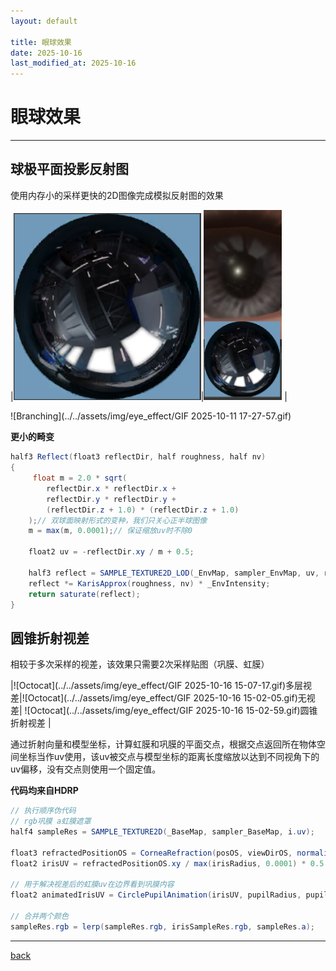 ```yaml
---
layout: default

title: 眼球效果
date: 2025-10-16
last_modified_at: 2025-10-16
---
```


# 眼球效果

***

## 球极平面投影反射图
使用内存小的采样更快的2D图像完成模拟反射图的效果

|<img src="../../assets/img/eye_effect/image1.png" alt="Octocat" width="300">|<img src="../../assets/img/eye_effect/image2.png" alt="Octocat" width="125"> |

![Branching](../../assets/img/eye_effect/GIF 2025-10-11 17-27-57.gif)

**更小的畸变**

```c#
half3 Reflect(float3 reflectDir, half roughness, half nv)
{
     float m = 2.0 * sqrt(
        reflectDir.x * reflectDir.x + 
        reflectDir.y * reflectDir.y + 
        (reflectDir.z + 1.0) * (reflectDir.z + 1.0)
    );// 双球面映射形式的变种，我们只关心正半球图像
    m = max(m, 0.0001);// 保证缩放uv时不除0

    float2 uv = -reflectDir.xy / m + 0.5;

    half3 reflect = SAMPLE_TEXTURE2D_LOD(_EnvMap, sampler_EnvMap, uv, roughness * 8).rgb;
    reflect *= KarisApprox(roughness, nv) * _EnvIntensity;
    return saturate(reflect);
}
```

## 圆锥折射视差

相较于多次采样的视差，该效果只需要2次采样贴图（巩膜、虹膜）

|![Octocat](../../assets/img/eye_effect/GIF 2025-10-16 15-07-17.gif)多层视差|![Octocat](../../assets/img/eye_effect/GIF 2025-10-16 15-02-05.gif)无视差| ![Octocat](../../assets/img/eye_effect/GIF 2025-10-16 15-02-59.gif)圆锥折射视差 |

通过折射向量和模型坐标，计算虹膜和巩膜的平面交点，根据交点返回所在物体空间坐标当作uv使用，该uv被交点与模型坐标的距离长度缩放以达到不同视角下的uv偏移，没有交点则使用一个固定值。

**代码均来自HDRP**
```c#
// 执行顺序伪代码
// rgb巩膜 a虹膜遮罩
half4 sampleRes = SAMPLE_TEXTURE2D(_BaseMap, sampler_BaseMap, i.uv);

float3 refractedPositionOS = CorneaRefraction(posOS, viewDirOS, normalize(posOS), corneaIOR, irisPlaneOffset);
float2 irisUV = refractedPositionOS.xy / max(irisRadius, 0.0001) * 0.5 + 0.5;

// 用于解决视差后的虹膜uv在边界看到巩膜内容
float2 animatedIrisUV = CirclePupilAnimation(irisUV, pupilRadius, pupilAperture, minimalPupilAperture, maximalPupilAperture);

// 合并两个颜色
sampleRes.rgb = lerp(sampleRes.rgb, irisSampleRes.rgb, sampleRes.a);
```

***

[back](../../coding-page.html)